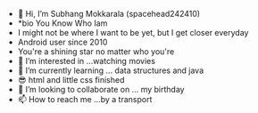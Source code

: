 - 👋 Hi, I’m Subhang Mokkarala (spacehead242410)
- *bio You Know Who Iam
- I might not be where I want to be yet, but I get closer everyday
- Android user since 2010
- You're a shining star no matter who you're
- 👀 I’m interested in ...watching movies
- 🌱 I’m currently learning ... data structures and java
- 😎 html and little css finished 
- 💞️ I’m looking to collaborate on ... my birthday
- 📫 How to reach me ...by a transport

<!---
spacehead242410/spacehead242410 is a ✨ special ✨ repository because its `README.md` (this file) appears on your GitHub profile.
You can click the Preview link to take a look at your changes.
--->
